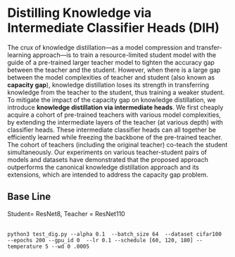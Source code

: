# Distilling Knowledge via Intermediate Classifier Heads (DIH)
<p text-align: justify>
The crux of knowledge distillation—as a model
compression and transfer-learning approach—is
to train a resource-limited student model with
the guide of a pre-trained larger teacher model
to tighten the accuracy gap between the teacher
and the student. However, when there is a large
gap between the model complexities of teacher
  and student (also known as <b>capacity gap</b>), knowledge
distillation loses its strength in transferring
knowledge from the teacher to the student, thus
training a weaker student. To mitigate the impact
of the capacity gap on knowledge distillation,
we introduce <b>knowledge distillation via intermediate
  heads</b>. We first cheaply acquire a cohort
of pre-trained teachers with various model complexities,
by extending the intermediate layers
of the teacher (at various depth) with classifier
heads. These intermediate classifier heads can
all together be efficiently learned while freezing
the backbone of the pre-trained teacher. The cohort
of teachers (including the original teacher)
co-teach the student simultaneously. Our experiments
on various teacher-student pairs of models
and datasets have demonstrated that the proposed
approach outperforms the canonical knowledge
distillation approach and its extensions, which are
intended to address the capacity gap problem.
  </p>
  
  <section>
  <h2>Base Line</h2>
  <p>Student= ResNet8, Teacher = ResNet110  </p>
  <br>
    <code>python3 test_dig.py --alpha 0.1  --batch_size 64  --dataset cifar100  --epochs 200 --gpu_id 0  --lr 0.1 --schedule [60, 120, 180] --temperature 5 --wd 0 .0005
</code>
  

  
</section>
